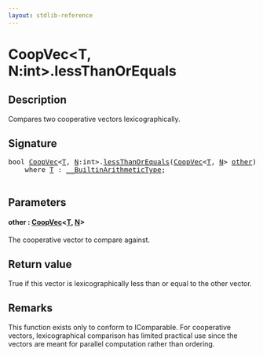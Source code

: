 ```yaml
---
layout: stdlib-reference
---
```


# CoopVec\<T, N:int\>\.lessThanOrEquals

## Description

Compares two cooperative vectors lexicographically.



## Signature 

<pre>
<span class="code_keyword">bool</span> <a href="index.html" class="code_type">CoopVec</a>&lt;<a href="index.html#typeparam-T" class="code_type">T</a>, <a href="index.html#decl-N" class="code_var">N</a>:<span class="code_keyword">int</span>&gt;.<a href="lessthanorequals-48a.html">lessThanOrEquals</a>(<a href="index.html" class="code_type">CoopVec</a>&lt;<a href="index.html#typeparam-T" class="code_type">T</a>, <a href="index.html#decl-N" class="code_var">N</a>&gt; <a href="lessthanorequals-48a.html#decl-other" class="code_param">other</a>)
    <span class='code_keyword'>where</span> <a href="index.html#typeparam-T" class="code_type">T</a> : <a href="index.html" class="code_type">__BuiltinArithmeticType</a>;

</pre>

## Parameters

####  <a id="decl-other"></a>other  : [CoopVec](index)\<[T](index#typeparam-T), [N](index#decl-N)\>
The cooperative vector to compare against.


## Return value
True if this vector is lexicographically less than or equal to the other vector.

## Remarks
This function exists only to conform to IComparable. For cooperative vectors,
lexicographical comparison has limited practical use since the vectors are meant for
parallel computation rather than ordering.


